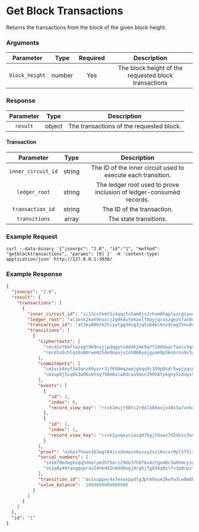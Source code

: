 # Get Block Transactions
Returns the transactions from the block of the given block height.

### Arguments

|   Parameter    |  Type  | Required |                     Description                      |
|:--------------:|:------:|:--------:|:----------------------------------------------------:|
| `block_height` | number |   Yes    | The block height of the requested block transactions |

### Response

| Parameter |  Type  |               Description                |
|:---------:|:------:|:----------------------------------------:|
| `result`  | object | The transactions of the requested block. |

#### Transaction

|     Parameter      |  Type  |                             Description                             |
|:------------------:|:------:|:-------------------------------------------------------------------:|
| `inner_circuit_id` | string |    The ID of the inner circuit used to execute each transition.     |
|   `ledger_root`    | string | The ledger root used to prove inclusion of ledger-consumed records. |
|  `transaction_id`  | string |                     The ID of the transaction.                      |
|   `transitions`    | array  |                       The state transitions.                        |

### Example Request
```ignore
curl --data-binary '{"jsonrpc": "2.0", "id":"1", "method": "getblocktransactions", "params": [0] }' -H 'content-type: application/json' http://127.0.0.1:3030/
```

### Example Response
```json
{
  "jsonrpc": "2.0",
  "result": {
    "transactions": [
      {
        "inner_circuit_id": "ic13cstkmt5j4qqzfu5am8jx2rhxm0hqplyzcgzyueefz7n32xl4h53n4xmxvhjyzaq2c0f7l70a4xszau2ryc",
        "ledger_root": "al1enk2kwh9nuzcj2q9kdutekavlf8ayjqcuszgezsfax8qxn9k0yxqfr9fr2",
        "transaction_id": "at1ky80ktk2tcyytgg3dvg3jqtu64kc6nzdrwg75nv0c6u78grkh5qqdu804w",
        "transitions": [
          {
            "ciphertexts": [
              "recd1v76mftwzagt9k9nsjjpdqgytv4ddk24e9q7f240daar7avcv3q9gd9rx6c230n99jhxfj24xpvkrr5vk04fl2kapa0a0a895hvevzq7tnwuat9lzwpy4c4rxys6uaj34098295t9fff7khqctvkcglumqlvg47rwzhqhw9u5zxfhug9dde67dyjc6uflp4x028mrmzkhfa6qn0l6jju8lfhmy5crcqqefjv8m4zwv34tvk03d65gdmv4fe35wtgy6rmy4heq89uwh0hqe40k2g7nyj2rk6xlgqnf724pt6ynkefxwypmvhhjzk806re4njej552jfq74ej0ykhrcxa93l9n6rkchlhuuzz2fpqtt2npqz8avnv442ng4djm8lve4dlqfelpjjn5yj425rs98pvn5k54gvn5vku3wek3ytxe8zpen7n2saf060j97u8yyygt4y9zqklnek3v",
              "recd1u5chlqz8n80rwem25de9npujv2uh006yajgyum9p5kn4rsu9s5ymgrwgle39pz87s0726g4rg47dx5nl330680gxmyxffyg7p77qvppfql3p3hxncp9fpus8upsa5nlfwfnck7k4hzcjskrnrfza6tqcpgvquuv663ahswju6s3wcawh9ktz87ewzgpj2nc8gc9wd30zc8zsgu5xyen4q352u7y6l985kv2hq6nx9hu4n4mhgglacw7dc026y6qglwh0l302gwxs0s804waax472h4tv2npmprtvp5hkzg7hhm360squhgnxtpdthh0ncyrdklqy57nlfr6z5dm080xd2z9uw3h9fpu9vqsy9q4vakw00wk0prwf92ekmnh9e00v4l2a4sldmcnzcj90p75nqlrd5ek80e6l3xz559meskjeq7kpyhftsxcptc9d009xuh6nxlyszq7uktv"
            ],
            "commitments": [
              "cm1xck4eyf3a3qnz69yyrr3jf698mqzwpjgkqu0j359p0sdr5wyjyqsn0604p",
              "cm1up0j5cq0k3w96skhsq750m6alw8dcau5msn390h8fpkgny5zdvps9h9dp8"
            ],
            "events": [
              {
                "id": 1,
                "index": 0,
                "record_view_key": "rcvk1mujt98tc2r04l58haxjv48s5a7vnhx8ws24fxpdruuk3z37vscqsjtvlg5"
              },
              {
                "id": 1,
                "index": 1,
                "record_view_key": "rcvk1yuqvyczasq876gjt8xwz7d2dxzs3umlp8nccpcg3nmlp4qxs35yqgflhy6"
              }
            ],
            "proof": "ozkp1fhewv363wgl04jcxdnmaznkeszy2svj6ncxr9pl5f5l3lm6mgsr8e6tqxpkhhtxc6pesfd40hxfgwz7luqwwa00uwzu5s8jfq9n743n4y4dldf9htr20jv9zpw59cf4xxwurnpckq0wt8r5hfdn5m2d9qryk20yz9zfeyvv7hrexxvd707qx730q2qeppnu70y0q3rpnqzprtxrclgqptrwlx2cdzg5ywkayn8f04xelpge4d73a3tmyvlyuj5phlv5lxq2afh4zaxnxw8f2e5k32xu9w0vmq7xldqmyv7pxjfj2mzqrwyagg7nzsay34kx2zutx33r0eugfqgtqlhrzrnhqu2npk0kxwcx27rgvpfcwemsns56d7xn0zety5mkcje3ud0usjfhmdwhh3eypzh0x3svs5jhm9nhtpqc7j7ms3gu4rc7d352g42fzv2vvv5lsxuygzqgxrha3j",
            "serial_numbers": [
              "sn1m70m3egkxqq5dmalym3hf5arz296k37h87kv4ztge48c3a6hmcysw22avz",
              "sn1q8y49taxgquprav54nkd42n8dd8egj0rghjfg834q0zlfv3p9cpst9mkj5"
            ],
            "transition_id": "as1xuppwj4x7eswxppdlg3pt49vue2kwfw3cw8m8k3uqxe5e7945g9s4s8lz5",
            "value_balance": -1000000000000000
          }
        ]
      }
    ]
  },
  "id": "1"
}
```